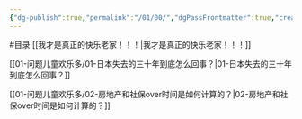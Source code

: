 ```yaml
---
{"dg-publish":true,"permalink":"/01/00/","dgPassFrontmatter":true,"created":"2024-11-30T18:05:50.903+08:00","updated":"2024-12-03T11:32:59.164+08:00"}
---
```


#目录
[[我才是真正的快乐老家！！！\|我才是真正的快乐老家！！！]]

[[01-问题儿童欢乐多/01-日本失去的三十年到底怎么回事？\|01-日本失去的三十年到底怎么回事？]]

[[01-问题儿童欢乐多/02-房地产和社保over时间是如何计算的？\|02-房地产和社保over时间是如何计算的？]]



